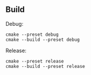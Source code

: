 ## Build

Debug:

```
cmake --preset debug
cmake --build --preset debug
```

Release:

```
cmake --preset release
cmake --build --preset release
```
